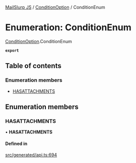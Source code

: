 [MailSlurp JS](../README.md) / [ConditionOption](../modules/ConditionOption.md) / ConditionEnum

# Enumeration: ConditionEnum

[ConditionOption](../modules/ConditionOption.md).ConditionEnum

**`export`**

## Table of contents

### Enumeration members

- [HASATTACHMENTS](ConditionOption.ConditionEnum.md#hasattachments)

## Enumeration members

### HASATTACHMENTS

• **HASATTACHMENTS**

#### Defined in

[src/generated/api.ts:694](https://github.com/mailslurp/mailslurp-client/blob/1460b4d/src/generated/api.ts#L694)
